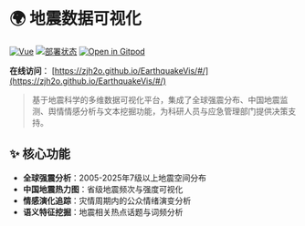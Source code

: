 # 🌍 地震数据可视化


[![Vue](https://img.shields.io/badge/Vue-3.x-brightgreen?style=flat-square&logo=vue.js)](https://vuejs.org/)
[![部署状态](https://img.shields.io/github/deployments/zjh2o/EarthquakeVis/github-pages?label=部署状态&style=flat-square)](https://zjh2o.github.io/EarthquakeVis/#/)
[![Open in Gitpod](https://img.shields.io/badge/Open_in-Gitpod-green?logo=gitpod&style=flat-square)](https://gitpod.io/#https://github.com/zjh2o/EarthquakeVis)

**在线访问**： [https://zjh2o.github.io/EarthquakeVis/#/](https://zjh2o.github.io/EarthquakeVis/#/)

> 基于地震科学的多维数据可视化平台，集成了全球强震分布、中国地震监测、舆情情感分析与文本挖掘功能，为科研人员与应急管理部门提供决策支持。

## ✨ 核心功能
- **全球强震分析**：2005-2025年7级以上地震空间分布
- **中国地震热力图**：省级地震频次与强度可视化
- **情感演化追踪**：灾情周期内的公众情绪演变分析
- **语义特征挖掘**：地震相关热点话题与词频分析



